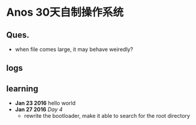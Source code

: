 # Anos 30天自制操作系统

## Ques.

- when file comes large, it may behave weiredly?

## logs
## learning
- **Jan 23 2016** hello world
- **Jan 27 2016** *Day 4*
  - rewrite the bootloader, make it able to search for the root directory
